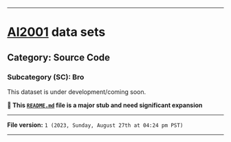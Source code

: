 
***

# [AI2001](https://github.com/seanpm2001/AI2001/) data sets

## Category: Source Code

### Subcategory (SC): Bro

This dataset is under development/coming soon.

**🌱️ This [`README.md`](/README.md) file is a major stub and need significant expansion**

***

**File version:** `1 (2023, Sunday, August 27th at 04:24 pm PST)`

***
